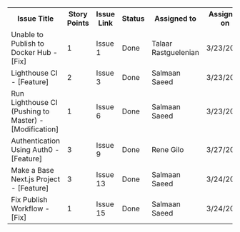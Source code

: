 <table>
  <tr>
    <th>Issue Title</th>
    <th>Story Points</th>
    <th>Issue Link</th>
    <th>Status</th>
    <th>Assigned to</th>
    <th>Assigned on</th>
    <th>Completed on</th>
    <th>Category</th>
    <th>Status Notes</th>
  </tr>
  <tr>
    <td>Unable to Publish to Docker Hub - [Fix]</td>
    <td>1</td>
    <td><a hred="https://github.com/sagedemage/mywebclass-simulation-advanced/issues/1">Issue 1</a></td>
    <td>Done</td>
    <td>Talaar Rastguelenian</td>
    <td>3/23/2023</td>
    <td>3/23/2023</td>
    <td>Fix</td>
    <td></td>
  </tr>
  <tr>
    <td>Lighthouse CI - [Feature]</td>
    <td>2</td>
    <td><a hred="https://github.com/sagedemage/mywebclass-simulation-advanced/issues/3">Issue 3</a></td>
    <td>Done</td>
    <td>Salmaan Saeed</td>
    <td>3/23/2023</td>
    <td>3/23/2023</td>
    <td>Feature</td>
    <td></td>
  </tr>
  <tr>
    <td>Run Lighthouse CI (Pushing to Master) - [Modification]</td>
    <td>1</td>
    <td><a hred="https://github.com/sagedemage/mywebclass-simulation-advanced/issues/6">Issue 6</a></td>
    <td>Done</td>
    <td>Salmaan Saeed</td>
    <td>3/23/2023</td>
    <td>3/23/2023</td>
    <td>Feature</td>
    <td></td>
  </tr>
  <tr>
    <td>Authentication Using Auth0 - [Feature]</td>
    <td>3</td>
    <td><a hred="https://github.com/sagedemage/mywebclass-simulation-advanced/issues/9">Issue 9</a></td>
    <td>Done</td>
    <td>Rene Gilo</td>
    <td>3/27/2023</td>
    <td>3/27/2023</td>
    <td>Feature</td>
    <td></td>
  </tr>
  <tr>
    <td>Make a Base Next.js Project - [Feature]</td>
    <td>3</td>
    <td><a hred="https://github.com/sagedemage/mywebclass-simulation-advanced/issues/13">Issue 13</a></td>
    <td>Done</td>
    <td>Salmaan Saeed</td>
    <td>3/24/2023</td>
    <td>3/24/2023</td>
    <td>Feature</td>
    <td></td>
  </tr>
  <tr>
    <td>Fix Publish Workflow - [Fix]</td>
    <td>1</td>
    <td><a hred="https://github.com/sagedemage/mywebclass-simulation-advanced/issues/15">Issue 15</a></td>
    <td>Done</td>
    <td>Salmaan Saeed</td>
    <td>3/24/2023</td>
    <td>3/24/2023</td>
    <td>Fix</td>
    <td></td>
  </tr>
</table>